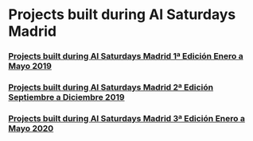 # Projects built during AI Saturdays Madrid 

### [Projects built during AI Saturdays Madrid 1ª Edición Enero a Mayo 2019](https://github.com/SaturdaysAI/Projects/tree/master/Madrid/May2019)

### [Projects built during AI Saturdays Madrid 2ª Edición Septiembre a Diciembre 2019](https://github.com/SaturdaysAI/Projects/tree/master/Madrid/Dec2019)

### [Projects built during AI Saturdays Madrid 3ª Edición Enero a Mayo 2020](https://github.com/SaturdaysAI/Projects/tree/master/Madrid/May2020)
